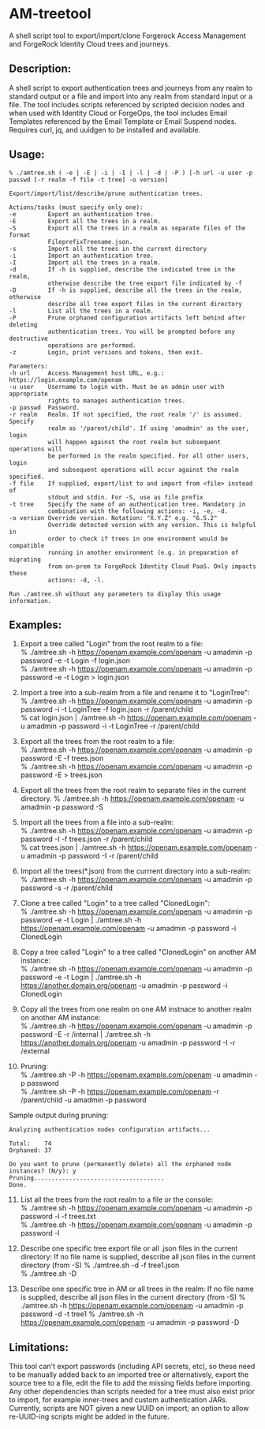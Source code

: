# AM-treetool
A shell script tool to export/import/clone Forgerock Access Management and ForgeRock Identity Cloud trees and journeys.

## Description:
A shell script to export authentication trees and journeys from any realm to standard output or a file and import into any realm from standard input or a file. The tool includes scripts referenced by scripted decision nodes and when used with Identity Cloud or ForgeOps, the tool includes Email Templates referenced by the Email Template or Email Suspend nodes. Requires curl, jq, and uuidgen to be installed and available.


## Usage: 
    % ./amtree.sh ( -e | -E | -i | -I | -l | -d | -P ) [-h url -u user -p passwd [-r realm -f file -t tree] -o version]

    Export/import/list/describe/prune authentication trees.

    Actions/tasks (must specify only one):
    -e         Export an authentication tree.
    -E         Export all the trees in a realm.
    -S         Export all the trees in a realm as separate files of the format
               FileprefixTreename.json.
    -s         Import all the trees in the current directory
    -i         Import an authentication tree.
    -I         Import all the trees in a realm.
    -d         If -h is supplied, describe the indicated tree in the realm,
               otherwise describe the tree export file indicated by -f
    -D         If -h is supplied, describe all the trees in the realm, otherwise
               describe all tree export files in the current directory
    -l         List all the trees in a realm.
    -P         Prune orphaned configuration artifacts left behind after deleting
               authentication trees. You will be prompted before any destructive
               operations are performed.
    -z         Login, print versions and tokens, then exit.

    Parameters:
    -h url     Access Management host URL, e.g.: https://login.example.com/openam
    -u user    Username to login with. Must be an admin user with appropriate
               rights to manages authentication trees.
    -p passwd  Password.
    -r realm   Realm. If not specified, the root realm '/' is assumed. Specify
               realm as '/parent/child'. If using 'amadmin' as the user, login
               will happen against the root realm but subsequent operations will
               be performed in the realm specified. For all other users, login
               and subsequent operations will occur against the realm specified.
    -f file    If supplied, export/list to and import from <file> instead of
               stdout and stdin. For -S, use as file prefix
    -t tree    Specify the name of an authentication tree. Mandatory in
               combination with the following actions: -i, -e, -d.
    -o version Override version. Notation: "X.Y.Z" e.g. "6.5.2"
               Override detected version with any version. This is helpful in
               order to check if trees in one environment would be compatible 
               running in another environment (e.g. in preparation of migrating
               from on-prem to ForgeRock Identity Cloud PaaS. Only impacts these
               actions: -d, -l.

    Run ./amtree.sh without any parameters to display this usage information.

## Examples:
1) Export a tree called "Login" from the root realm to a file:  
    % ./amtree.sh -h https://openam.example.com/openam -u amadmin -p password -e -t Login -f login.json  
    % ./amtree.sh -h https://openam.example.com/openam -u amadmin -p password -e -t Login > login.json  
  
2) Import a tree into a sub-realm from a file and rename it to "LoginTree":  
    % ./amtree.sh -h https://openam.example.com/openam -u amadmin -p password -i -t LoginTree -f login.json -r /parent/child  
    % cat login.json | ./amtree.sh -h https://openam.example.com/openam -u amadmin -p password -i -t LoginTree -r /parent/child  
  
3) Export all the trees from the root realm to a file:  
    % ./amtree.sh -h https://openam.example.com/openam -u amadmin -p password -E -f trees.json  
    % ./amtree.sh -h https://openam.example.com/openam -u amadmin -p password -E > trees.json  
  
4) Export all the trees from the root realm to separate files in the current directory. 
    % ./amtree.sh -h https://openam.example.com/openam -u amadmin -p password -S  
  
5) Import all the trees from a file into a sub-realm:  
    % ./amtree.sh -h https://openam.example.com/openam -u amadmin -p password -I -f trees.json -r /parent/child  
    % cat trees.json | ./amtree.sh -h https://openam.example.com/openam -u amadmin -p password -I -r /parent/child  
  
6) Import all the trees(*.json) from the currrent directory into a sub-realm:  
    % ./amtree.sh -h https://openam.example.com/openam -u amadmin -p password -s -r /parent/child  
  
7) Clone a tree called "Login" to a tree called "ClonedLogin":  
    % ./amtree.sh -h https://openam.example.com/openam -u amadmin -p password -e -t Login | ./amtree.sh -h https://openam.example.com/openam -u amadmin -p password -i ClonedLogin  
  
8) Copy a tree called "Login" to a tree called "ClonedLogin" on another AM instance:  
    % ./amtree.sh -h https://openam.example.com/openam -u amadmin -p password -e -t Login | ./amtree.sh -h https://another.domain.org/openam -u amadmin -p password -i ClonedLogin  
  
9) Copy all the trees from one realm on one AM instnace to another realm on another AM instance:  
    % ./amtree.sh -h https://openam.example.com/openam -u amadmin -p password -E -r /internal | ./amtree.sh -h https://another.domain.org/openam -u amadmin -p password -I -r /external  
  
10) Pruning:  
    % ./amtree.sh -P -h https://openam.example.com/openam -u amadmin -p password  
    % ./amtree.sh -P -h https://openam.example.com/openam -r /parent/child -u amadmin -p password  
  
   Sample output during pruning:  
       
    Analyzing authentication nodes configuration artifacts...  
       
    Total:    74  
    Orphaned: 37  
     
    Do you want to prune (permanently delete) all the orphaned node instances? (N/y): y  
    Pruning.....................................  
    Done.
  
11) List all the trees from the root realm to a file or the console:  
    % ./amtree.sh -h https://openam.example.com/openam -u amadmin -p password -l -f trees.txt  
    % ./amtree.sh -h https://openam.example.com/openam -u amadmin -p password -l
  
12) Describe one specific tree export file or all .json files in the current directory:
    If no file name is supplied, describe all json files in the current directory (from -S)
    % ./amtree.sh -d -f tree1.json  
    % ./amtree.sh -D
  
13) Describe one specific tree in AM or all trees in the realm:
    If no file name is supplied, describe all json files in the current directory (from -S)
    % ./amtree.sh -h https://openam.example.com/openam -u amadmin -p password -d -t tree1
    % ./amtree.sh -h https://openam.example.com/openam -u amadmin -p password -D

## Limitations:
This tool can't export passwords (including API secrets, etc), so these need to be manually added back to an imported tree or alternatively, export the source tree to a file, edit the file to add the missing fields before importing. Any other dependencies than scripts needed for a tree must also exist prior to import, for example inner-trees and custom authentication JARs. Currently, scripts are NOT given a new UUID on import; an option to allow re-UUID-ing scripts might be added in the future.
